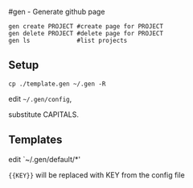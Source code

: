 #gen - Generate github page

```
gen create PROJECT #create page for PROJECT
gen delete PROJECT #delete page for PROJECT
gen ls             #list projects
```

## Setup

```
cp ./template.gen ~/.gen -R
```
edit `~/.gen/config`,

substitute CAPITALS.


## Templates

edit `~/.gen/default/*'  

`{{KEY}}` will be replaced with KEY from the config file

